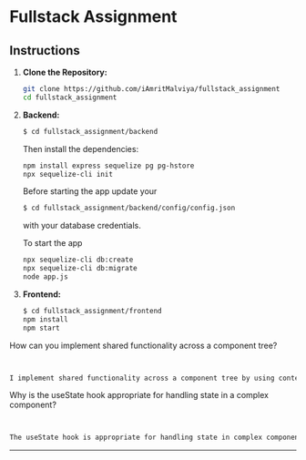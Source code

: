 # Fullstack Assignment

## Instructions

1. **Clone the Repository:**
   ```bash
   git clone https://github.com/iAmritMalviya/fullstack_assignment
   cd fullstack_assignment
   ```
2. **Backend:**
    ```bash
   $ cd fullstack_assignment/backend
   ```
   Then install the dependencies:
   ```sh
   npm install express sequelize pg pg-hstore
   npx sequelize-cli init
   ```
   Before starting the app update your
   ```bash
   $ cd fullstack_assignment/backend/config/config.json
   ```
   with your database credentials.
   
   To start the app
   ```bash
   npx sequelize-cli db:create
   npx sequelize-cli db:migrate
   node app.js
   ```
3. **Frontend:**
   ```bash
   $ cd fullstack_assignment/frontend
   npm install
   npm start
   ```

How can you implement shared functionality across a component tree?
```bash


I implement shared functionality across a component tree by using context API as well as React Redux library.
```

Why is the useState hook appropriate for handling state in a complex component?
```bash


The useState hook is appropriate for handling state in complex components because it simplifies state management, allows for localized and independent state variables, supports functional updates. Basically it follows DRY(Dont Repeat Yourself) principle  to make the code clean.
```

---

